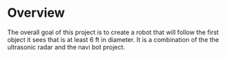 Overview
========

The overall goal of this project is to create a robot that will follow the first
object it sees that is at least 6 ft in diameter. It is a combination of the
the ultrasonic radar and the navi bot project.

